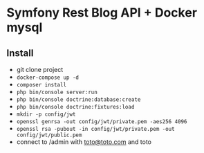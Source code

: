 # Symfony Rest Blog API + Docker mysql

## Install
* git clone project
* `docker-compose up -d`
* `composer install`
* `php bin/console server:run `
* `php bin/console doctrine:database:create`
* `php bin/console doctrine:fixtures:load`
* `mkdir -p config/jwt`
* `openssl genrsa -out config/jwt/private.pem -aes256 4096`
* `openssl rsa -pubout -in config/jwt/private.pem -out config/jwt/public.pem`
* connect to /admin with toto@toto.com and toto